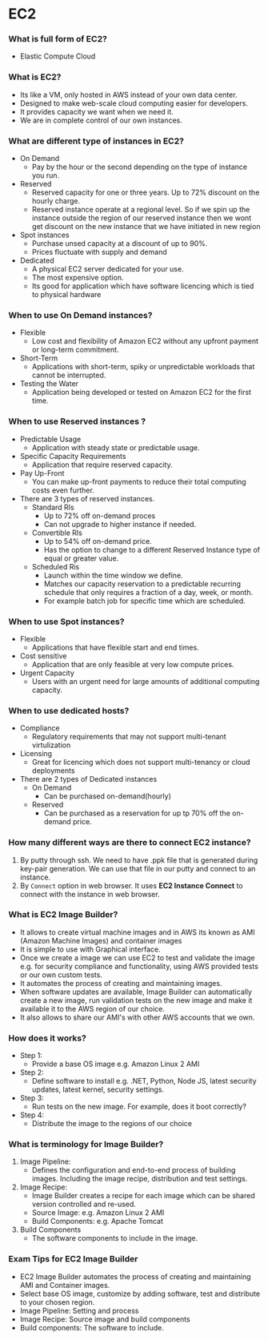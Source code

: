# EC2

### What is full form of EC2?
- Elastic Compute Cloud

### What is EC2?
- Its like a VM, only hosted in AWS instead of your own data center.
- Designed to make web-scale cloud computing easier for developers.
- It provides capacity we want when we need it.
- We are in complete control of our own instances.

### What are different type of instances in EC2?
- On Demand
	- Pay by the hour or the second depending on the type of instance you run.
- Reserved
	- Reserved capacity for one or three years. Up to 72% discount on the hourly charge.
	- Reserved instance operate at a regional level. So if we spin up the instance outside the region of our reserved instance then we wont get discount on the new instance that we have initiated in new region 
- Spot instances
	- Purchase unsed capacity at a discount of up to 90%.
	- Prices fluctuate with supply and demand 
- Dedicated
	- A physical EC2 server dedicated for your use.
	- The most expensive option.
	- Its good for application which have software licencing which is tied to physical hardware

### When to use On Demand instances?
- Flexible
	- Low cost and flexibility of Amazon EC2 without any upfront payment or long-term commitment.
- Short-Term
	- Applications with short-term, spiky or unpredictable workloads that cannot be interrupted.
- Testing the Water
	- Application being developed or tested on Amazon EC2 for the first time.

### When to use Reserved instances ?
- Predictable Usage
	- Application with steady state or predictable usage.
- Specific Capacity Requirements
	- Application that require reserved capacity.
- Pay Up-Front
	- You can make up-front payments to reduce their total computing costs even further.
- There are 3 types of reserved instances.
	- Standard RIs
		- Up to 72% off on-demand proces
		- Can not upgrade to higher instance if needed.
	- Convertible RIs
		- Up to 54% off on-demand price. 
		- Has the option to change to a different Reserved Instance type of equal or greater value.
	- Scheduled Ris
		- Launch within the time window we define.
		- Matches our capacity reservation to a predictable recurring schedule that only requires a fraction of a day, week, or month.
		- For example batch job for specific time which are scheduled.

### When to use Spot instances?
- Flexible
	- Applications that have flexible start and end times.
- Cost sensitive
	- Application that are only feasible at very low compute prices.
- Urgent Capacity
	- Users with an urgent need for large amounts of additional computing capacity.

### When to use dedicated hosts?
- Compliance
	- Regulatory requirements that may not support multi-tenant virtulization
- Licensing
	- Great for licencing which does not support multi-tenancy or cloud deployments
- There are 2 types of Dedicated instances
	- On Demand
		- Can be purchased on-demand(hourly)
	- Reserved
		- Can be purchased as a reservation for up tp 70% off the on-demand price. 

### How many different ways are there to connect EC2 instance?
1. By putty through ssh. We need to have .ppk file that is generated during key-pair generation. We can use that file in our putty and connect to an instance.
2. By `Connect` option in web browser. It uses **EC2 Instance Connect** to connect with the instance in web browser.


### What is EC2 Image Builder?
- It allows to create virtual machine images and in AWS its known as AMI (Amazon Machine Images) and container images
- It is simple to use with Graphical interface.
- Once we create a image we can use EC2 to test and validate the image e.g. for security compliance and functionality, using AWS provided tests or our own custom tests.
- It automates the process of creating and maintaining images.
- When software updates are available, Image Builder can automatically create a new image, run validation tests on the new image and make it available it to the AWS region of our choice.
- It also allows to share our AMI's with other AWS accounts that we own.

### How does it works?
- Step 1:
	- Provide a base OS image e.g. Amazon Linux 2 AMI
- Step 2:
	- Define software to install e.g. .NET, Python, Node JS, latest security updates, latest kernel, security settings.
- Step 3:
	- Run tests on the new image. For example, does it boot correctly?
- Step 4:
	- Distribute the image to the regions of our choice 

### What is terminology  for Image Builder?
1) Image Pipeline:
	- Defines the configuration and end-to-end process of building images. Including the image recipe, distribution and test settings.
2) Image Recipe:
	- Image Builder creates a recipe for each image which can be shared version controlled and re-used.
	- Source Image: e.g. Amazon Linux 2 AMI
	- Build Components: e.g. Apache Tomcat
3) Build Components
	- The software components to include in the image.

### Exam Tips for EC2 Image Builder
- EC2 Image Builder automates the process of creating and maintaining AMI and Container images.
- Select base OS image, customize by adding software, test and distribute to your chosen region.
- Image Pipeline: Setting and process
- Image Recipe: Source image and build components
- Build components: The software to include.